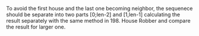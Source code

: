 To avoid the first house and the last one becoming neighbor, the sequenece should be separate into two parts [0;len-2] and [1,len-1] calculating the result separately with the same method in 198. House Robber and compare the result for larger one. 